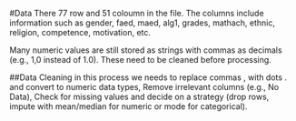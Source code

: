 #Data
There 77 row and 51 coloumn in the file. 
The columns include information such as gender, faed, maed, alg1, grades, mathach, ethnic, religion, competence, motivation, etc.

Many numeric values are still stored as strings with commas as decimals (e.g., 1,0 instead of 1.0). These need to be cleaned before processing.

##Data Cleaning
in this process we needs to replace commas , with dots . and convert to numeric data types, Remove irrelevant columns (e.g., No Data), Check for missing values and decide on a strategy (drop rows, impute with mean/median for numeric or mode for categorical).

